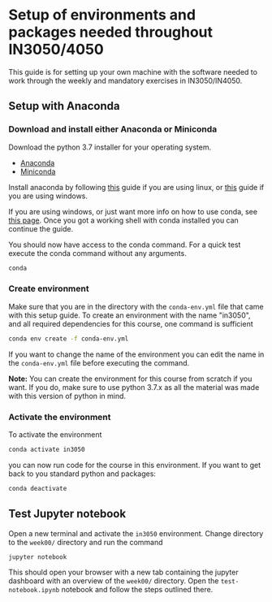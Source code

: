 # Setup of environments and packages needed throughout IN3050/4050
This guide is for setting up your own machine with the software needed to work through the weekly and mandatory exercises in IN3050/IN4050.

## Setup with Anaconda
### Download and install either Anaconda or Miniconda
Download the python 3.7 installer for your operating system.

- [Anaconda](https://www.anaconda.com/distribution/)
- [Miniconda](https://docs.conda.io/en/latest/miniconda.html)

Install anaconda by following [this](https://docs.anaconda.com/anaconda/install/linux/) guide if you are using linux, or [this](https://docs.anaconda.com/anaconda/install/windows/) guide if you are using windows.

If you are using windows, or just want more info on how to use conda, see [this page](https://docs.conda.io/projects/conda/en/latest/user-guide/getting-started.html). Once you got a working shell with conda installed you can continue the guide.


You should now have access to the conda command. For a quick test execute the conda command without any arguments.
```bash
conda
```

### Create environment
Make sure that you are in the directory with the `conda-env.yml` file that came with this setup guide.
To create an environment with the name "in3050", and all required dependencies for this course, one command is sufficient
```bash
conda env create -f conda-env.yml
```
If you want to change the name of the environment you can edit the name in the  `conda-env.yml` file before executing the command.


**Note:** You can create the environment for this course from scratch if you want. If you do, make sure to use python 3.7.x as all the material was made with this version of python in mind.

### Activate the environment
To activate the environment
```bash
conda activate in3050
```
you can now run code for the course in this environment. If you want to get back to you standard python and packages:
```bash
conda deactivate
```

## Test Jupyter notebook
Open a new terminal and activate the `in3050` environment. Change directory to the `week00/` directory and run the command
```bash
jupyter notebook
```
This should open your browser with a new tab containing the jupyter dashboard with an overview of the `week00/` directory. Open the `test-notebook.ipynb` notebook and follow the steps outlined there.

